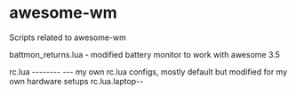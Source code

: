 # awesome-wm
Scripts related to awesome-wm

battmon_returns.lua - modified battery monitor to work with awesome 3.5

rc.lua --------
                --- my own rc.lua configs, mostly default but modified for my own hardware setups
rc.lua.laptop--
